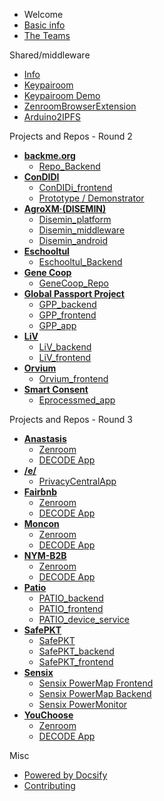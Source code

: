  - Welcome
  - [Basic info](/general/start.md "The Basic info")
  - [The Teams](/general/teams.md "The Teams")

 Shared/middleware
 - [Info](/general/shared-repos.md "Shared Repos")
  - [Keypairoom](https://github.com/LedgerProject/keypairoom)
  - [Keypairoom Demo](https://github.com/LedgerProject/keypairoom-demo)
  - [ZenroomBrowserExtension](https://github.com/LedgerProject/zen-web-ext)
  - [Arduino2IPFS](https://github.com/LedgerProject/Disemin-ipfs-client-esp32)

Projects and Repos - Round 2
  - **[backme.org](/teams/backme.org.md)**
    - [Repo_Backend](https://github.com/LedgerProject/BackMe.org_scraper-back-end)
  - **[ConDIDI](/teams/ConDIDI.md)**
	- [ConDIDi_frontend](https://github.com/LedgerProject/ConDIDI_frontend/)
	- [Prototype / Demonstrator](https://labs.tib.eu/condidi/)
  - **[AgroXM·(DISEMIN)](/teams/DISEMIN.md)**
	- [Disemin_platform](https://github.com/LedgerProject/disemin-platform)
	- [Disemin_middleware](https://github.com/LedgerProject/disemin-middleware)
	- [Disemin_android](https://github.com/LedgerProject/disemin-android)
  - **[Eschooltul](/teams/Eschooltul.md)**
	- [Eschooltul_Backend](https://github.com/LedgerProject/eschooltul_backend)
  - **[Gene Coop](/teams/GeneCoop.md)**
	- [GeneCoop_Repo](https://github.com/LedgerProject/GeneCoop/)
  - **[Global Passport Project](/teams/GlobalPassportProject.md)**
	- [GPP_backend](https://github.com/LedgerProject/GPP_backend)
	- [GPP_frontend](https://github.com/LedgerProject/GPP_frontend)
	- [GPP_app](https://github.com/LedgerProject/GPP_app)
  - **[LiV](/teams/LiV.md)**
	- [LiV_backend](https://github.com/LedgerProject/LiV_backend)
	- [LiV_frontend](https://github.com/LedgerProject/LiV_frontend)
  - **[Orvium](/teams/Orvium.md)**
	- [Orvium_frontend](https://github.com/LedgerProject/orvium-frontend)
  - **[Smart Consent](/teams/SmartConsent.md)**
	- [Eprocessmed_app](https://github.com/LedgerProject/eprocessmed-smc-app)


 Projects and Repos - Round 3
  - **[Anastasis](/teams/Anastasis.md)**
    - [Zenroom](https://github.com/dyne/zenroom)
	- [DECODE App](https://github.com/dyne/decode-proximity-app)
  - **[/e/](/teams/e.md)**
    - [PrivacyCentralApp](https://github.com/LedgerProject/e_privacycentralapp)
  - **[Fairbnb](/teams/Fairbnb.md)**
    - [Zenroom](https://github.com/dyne/zenroom)
	- [DECODE App](https://github.com/dyne/decode-proximity-app)
  - **[Moncon](/teams/Moncon.md)**
    - [Zenroom](https://github.com/dyne/zenroom)
	- [DECODE App](https://github.com/dyne/decode-proximity-app)
  - **[NYM-B2B](/teams/NYM-B2B.md)**
    - [Zenroom](https://github.com/dyne/zenroom)
	- [DECODE App](https://github.com/dyne/decode-proximity-app)
  - **[Patio](/teams/Patio.md)**
    - [PATIO_backend](https://github.com/LedgerProject/patio_backend)
    - [PATIO_frontend](https://github.com/LedgerProject/patio_frontend)
    - [PATIO_device_service](https://github.com/LedgerProject/patio_device_service)
  - **[SafePKT](/teams/SafePKT.md)**
    - [SafePKT](https://github.com/LedgerProject/safepkt)
    - [SafePKT_backend](https://github.com/LedgerProject/safepkt_backend)
    - [SafePKT_frontend](https://github.com/LedgerProject/safepkt_frontend)
  - **[Sensix](/teams/Sensix.md)**
    - [Sensix PowerMap Frontend](https://github.com/LedgerProject/sensix-power-map-frontend)
    - [Sensix PowerMap Backend](https://github.com/LedgerProject/sensix-power-map-backend)
    - [Sensix PowerMonitor](https://github.com/LedgerProject/sensix-power-monitor)
  - **[YouChoose](/teams/YouChoose.md)**
    - [Zenroom](https://github.com/dyne/zenroom)
	- [DECODE App](https://github.com/dyne/decode-proximity-app)


 Misc
 - [Powered by Docsify](https://docsify.js.org/)
 - [Contributing](/general/contributing.md)


<!--- Comments here --->
